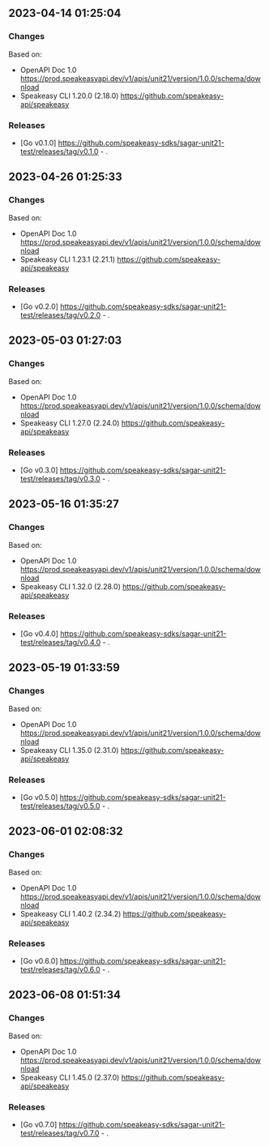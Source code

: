 

## 2023-04-14 01:25:04
### Changes
Based on:
- OpenAPI Doc 1.0 https://prod.speakeasyapi.dev/v1/apis/unit21/version/1.0.0/schema/download
- Speakeasy CLI 1.20.0 (2.18.0) https://github.com/speakeasy-api/speakeasy
### Releases
- [Go v0.1.0] https://github.com/speakeasy-sdks/sagar-unit21-test/releases/tag/v0.1.0 - .

## 2023-04-26 01:25:33
### Changes
Based on:
- OpenAPI Doc 1.0 https://prod.speakeasyapi.dev/v1/apis/unit21/version/1.0.0/schema/download
- Speakeasy CLI 1.23.1 (2.21.1) https://github.com/speakeasy-api/speakeasy
### Releases
- [Go v0.2.0] https://github.com/speakeasy-sdks/sagar-unit21-test/releases/tag/v0.2.0 - .

## 2023-05-03 01:27:03
### Changes
Based on:
- OpenAPI Doc 1.0 https://prod.speakeasyapi.dev/v1/apis/unit21/version/1.0.0/schema/download
- Speakeasy CLI 1.27.0 (2.24.0) https://github.com/speakeasy-api/speakeasy
### Releases
- [Go v0.3.0] https://github.com/speakeasy-sdks/sagar-unit21-test/releases/tag/v0.3.0 - .

## 2023-05-16 01:35:27
### Changes
Based on:
- OpenAPI Doc 1.0 https://prod.speakeasyapi.dev/v1/apis/unit21/version/1.0.0/schema/download
- Speakeasy CLI 1.32.0 (2.28.0) https://github.com/speakeasy-api/speakeasy
### Releases
- [Go v0.4.0] https://github.com/speakeasy-sdks/sagar-unit21-test/releases/tag/v0.4.0 - .

## 2023-05-19 01:33:59
### Changes
Based on:
- OpenAPI Doc 1.0 https://prod.speakeasyapi.dev/v1/apis/unit21/version/1.0.0/schema/download
- Speakeasy CLI 1.35.0 (2.31.0) https://github.com/speakeasy-api/speakeasy
### Releases
- [Go v0.5.0] https://github.com/speakeasy-sdks/sagar-unit21-test/releases/tag/v0.5.0 - .

## 2023-06-01 02:08:32
### Changes
Based on:
- OpenAPI Doc 1.0 https://prod.speakeasyapi.dev/v1/apis/unit21/version/1.0.0/schema/download
- Speakeasy CLI 1.40.2 (2.34.2) https://github.com/speakeasy-api/speakeasy
### Releases
- [Go v0.6.0] https://github.com/speakeasy-sdks/sagar-unit21-test/releases/tag/v0.6.0 - .

## 2023-06-08 01:51:34
### Changes
Based on:
- OpenAPI Doc 1.0 https://prod.speakeasyapi.dev/v1/apis/unit21/version/1.0.0/schema/download
- Speakeasy CLI 1.45.0 (2.37.0) https://github.com/speakeasy-api/speakeasy
### Releases
- [Go v0.7.0] https://github.com/speakeasy-sdks/sagar-unit21-test/releases/tag/v0.7.0 - .